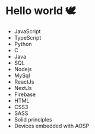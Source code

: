 
<h1>Hello world 🕊️</h1>

<section>
  <ul>
    <li>JavaScript
    <li>TypeScript
    <li>Python
    <li>C
    <li>Java 
    <li>SQL
    <li>Nodejs
    <li>MySql
    <li>ReactJs
    <li>NextJs
    <li>Firebase
    <li>HTML
    <li>CSS3
    <li>SASS
    <li>Solid principles
    <li>Devices embedded with AOSP
  </ul>
</section>

